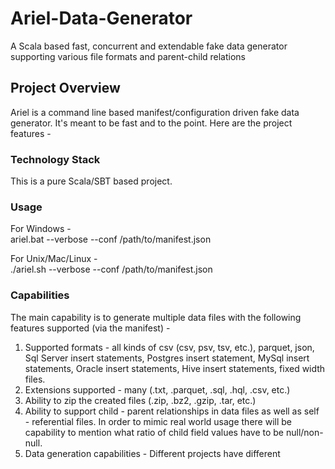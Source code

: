 # Ariel-Data-Generator
A Scala based fast, concurrent and extendable fake data generator supporting various file formats and parent-child relations

## Project Overview
Ariel is a command line based manifest/configuration driven fake data generator. It's meant to be fast and to the point. Here are the project features - 

### Technology Stack
This is a pure Scala/SBT based project.

### Usage 
For Windows - <br />
ariel.bat --verbose --conf /path/to/manifest.json

For Unix/Mac/Linux - <br /> 
./ariel.sh --verbose --conf /path/to/manifest.json

### Capabilities
The main capability is to generate multiple data files with the following features supported (via the manifest) - 

1. Supported formats - all kinds of csv (csv, psv, tsv, etc.), parquet, json, Sql Server insert statements, Postgres insert statement, MySql insert statements, Oracle insert statements, Hive insert statements, fixed width files.
2. Extensions supported - many (.txt, .parquet, .sql, .hql, .csv, etc.)
3. Ability to zip the created files (.zip, .bz2, .gzip, .tar, etc.)
4. Ability to support child - parent relationships in data files as well as self - referential files. In order to mimic real world usage there will be capability to mention what ratio of child field values have to be null/non-null.
5. Data generation capabilities - Different projects have different 